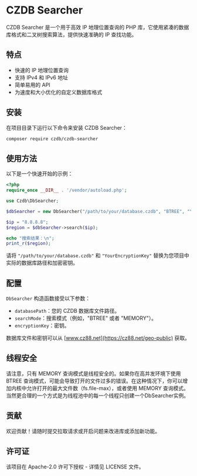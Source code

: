 # CZDB Searcher

CZDB Searcher 是一个用于高效 IP 地理位置查询的 PHP 库，它使用紧凑的数据库格式和二叉树搜索算法，提供快速准确的 IP 查找功能。

## 特点

- 快速的 IP 地理位置查询
- 支持 IPv4 和 IPv6 地址
- 简单易用的 API
- 为速度和大小优化的自定义数据库格式

## 安装

在项目目录下运行以下命令来安装 CZDB Searcher：

```bash
composer require czdb/czdb-searcher
```

## 使用方法

以下是一个快速开始的示例：

```php
<?php
require_once __DIR__ . '/vendor/autoload.php';

use Czdb\DbSearcher;

$dbSearcher = new DbSearcher("/path/to/your/database.czdb", "BTREE", "YourEncryptionKey");

$ip = "8.8.8.8";
$region = $dbSearcher->search($ip);

echo "搜索结果：\n";
print_r($region);
```

请将 `"/path/to/your/database.czdb"` 和 `"YourEncryptionKey"` 替换为您项目中实际的数据库路径和加密密钥。

## 配置

`DbSearcher` 构造函数接受以下参数：

- `databasePath`：您的 CZDB 数据库文件路径。
- `searchMode`：搜索模式（例如，"BTREE" 或者 "MEMORY"）。
- `encryptionKey`：密钥。

数据库文件和密钥可以从 [www.cz88.net](https://cz88.net/geo-public) 获取。

## 线程安全

请注意，只有 MEMORY 查询模式是线程安全的。如果你在高并发环境下使用 BTREE 查询模式，可能会导致打开的文件过多的错误。在这种情况下，你可以增加内核中允许打开的最大文件数（fs.file-max），或者使用 MEMORY 查询模式。当然更合理的一个方式是为线程池中的每一个线程只创建一个DbSearcher实例。

## 贡献

欢迎贡献！请随时提交拉取请求或开启问题来改进库或添加新功能。

## 许可证

该项目在 Apache-2.0 许可下授权 - 详情见 LICENSE 文件。